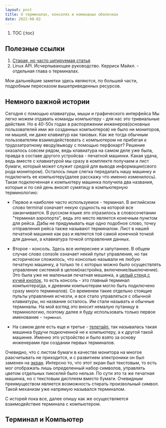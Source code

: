 ```yaml
---
layout: post
title: О терминалах, консолях и командных оболочках
date: 2022-08-02
---
```



1. TOC
{:toc}

## Полезные ссылки

1. [Старая, но часто цитируемая статья](http://www.linusakesson.net/programming/tty/)
2. Linux API. Исчерпывающее руководство. Керриск Майкл. - отдельная глава о терминалах.


Мои дальнейшие заметки здесь являются, по большей части, подробным пересказом вышеприведенных ресурсов.


## Немного важной истории

Сегодня с помощью клавиатуры, мыши и графического интерфейса Мы легко можем отдавать команды компьютеру - для нас это тривиальные действия. Но в 40-50х годах в распоряжении инженеров(основных пользователей ими же созданных компьютеров) не было ни мониторов, ни мышей, ни даже клавиатур как таковых. Как же тогда обычным пользователям взаимодействовать с компьютером не прибегая к трудозатратному вводу/выводу с помощью перфокарт? Решение оказалось совсем рядом, ведь клавиатура на самом деле уже была, правда в составе другого устройсва - печатной машинки. Какая удача, ведь вместе с клавиатурой мы сразу в комплекте получаем и лист бумаги, который может служит средой для выводв информации(свого рода монитором). Осталось лише слегка передалать нашу машинку и подключить ее компьютеру(далее расскажу что именно изменилось). Такая подключенная к компьютеру машинка получила два названия, которые и по сей день вносят сумятицу в компьютерную терминологию:

- Первое и наиболее часто используемое - терминал. В английском слово terminal означает некую сущность на которой все заканчивается. В русском языке это отразилось в словосочетании "терминал аэропорта", ведь это место является конечным пунктом для рейса. Дабы не придумывать еще одно подобное слово, точку отправления рейса также называют терминалом. Лист в нашей печатной машинке как раз и является той самой конечной точкой для данных, а клавиатура точкой отправления данных.

- Второе - консоль. Здесь все интереснее и запутаннее. В общем случае слово console означает некий пульт управления, но так исторически сложилось, что консолью называли не любую печатную машинку, а только те с которых можно было осуществлять управление системой в целом(настройка, включение/выключение). Это была уже не маленькая печатная машинка, а [целый стенд с кучей кнопок](https://en.wikipedia.org/wiki/System_console), то есть консоль - это главный терминал компьютера(да, к древним компьютерам могло быть подключено сразу много терминалов). Со временем такие отдельно стоящие пульты управления исчезли, и все стало управляться с обычной клавиатуры, но название осталось. Им стали называть и обычные терминалы. На мой взгляд это вносит немалую путаницу в терминологию, поэтому далее я буду использовать только первое именование - `терминал`.

- На самом деле есть еще и третье - [телетайп](https://ru.wikipedia.org/wiki/%D0%A2%D0%B5%D0%BB%D0%B5%D1%82%D0%B0%D0%B9%D0%BF), так называлась такая машинка будучи подкюченной не к компьютеру, а к другой такой машинке. Именно это устройство и было взято за основу инженерами при создании первых терминалов.


Очевидно, что с листом бумаги в качестве монитора на многое раасчитывать не приходится, и с развитием электроники он был заменен на [экран](https://vt100.net/dec/vt_history). Интерсно то, что этот экран был текстовым, то есть мог отображать лишь определенный набор символов, управлять цветом отдельных пикселей было нельзя. По сути это та же печатная машинка, но с текстовым дисплеем вместо бумаги. Очевидным преимуществом является возможность стирать произвольный символ. Такой механизм уже напрямую назывался терминалом.

С исторей пока все, далее опишу как же осуществляется взаимодействие терминала с компьютером.

## Терминал и Компьютер





